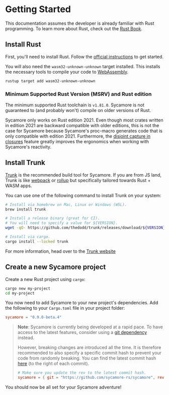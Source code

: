 # Getting Started

This documentation assumes the developer is already familiar with Rust programming. To learn more
about Rust, check out the [Rust Book](https://doc.rust-lang.org/stable/book/).

## Install Rust

First, you'll need to install Rust. Follow the
[official instructions](https://www.rust-lang.org/tools/install) to get started.

You will also need the `wasm32-unknown-unknown` target installed. This installs the necessary tools
to compile your code to [WebAssembly](https://webassembly.org).

```bash
rustup target add wasm32-unknown-unknown
```

### Minimum Supported Rust Version (MSRV) and Rust edition

The minimum supported Rust toolchain is `v1.81.0`. Sycamore is not guaranteed to (and probably
won't) compile on older versions of Rust.

Sycamore only works on Rust edition 2021. Even though most crates written in edition 2021 are
backward compatible with older editions, this is not the case for Sycamore because Sycamore's
proc-macro generates code that is only compatible with edition 2021. Furthermore, the
[disjoint capture in closures](https://blog.rust-lang.org/2021/10/21/Rust-1.56.0.html#disjoint-capture-in-closures)
feature greatly improves the ergonomics when working with Sycamore's reactivity.

## Install Trunk

[Trunk](https://trunkrs.dev) is the recommended build tool for Sycamore. If you are from JS land,
Trunk is like [webpack](https://webpack.js.org/) or [rollup](https://rollupjs.org/) but specifically
tailored towards Rust + WASM apps.

You can use one of the following command to install Trunk on your system:

```bash
# Install via homebrew on Mac, Linux or Windows (WSL).
brew install trunk

# Install a release binary (great for CI).
# You will need to specify a value for ${VERSION}.
wget -qO- https://github.com/thedodd/trunk/releases/download/${VERSION}/trunk-x86_64-unknown-linux-gnu.tar.gz | tar -xzf-

# Install via cargo.
cargo install --locked trunk
```

For more information, head over to the [Trunk website](https://trunkrs.dev)

## Create a new Sycamore project

Create a new Rust project using `cargo`:

```bash
cargo new my-project
cd my-project
```

You now need to add Sycamore to your new project's dependencies. Add the following to your
`Cargo.toml` file in your project folder:

```toml
sycamore = "0.9.0-beta.4"
```

> **Note**: Sycamore is currently being developed at a rapid pace. To have access to the latest
> features, consider using a
> [git dependency](https://doc.rust-lang.org/cargo/reference/specifying-dependencies.html#specifying-dependencies-from-git-repositories)
> instead.
>
> However, breaking changes are introduced all the time. It is therefore recommended to also specify
> a specific commit hash to prevent your code from randomly breaking. You can find the latest commit
> hash [here](https://github.com/sycamore-rs/sycamore/commits/main) (to the right of each commit).
>
> ```toml
> # Make sure you update the rev to the latest commit hash.
> sycamore = { git = "https://github.com/sycamore-rs/sycamore", rev = "fc640d313e66f9a6af422fae44f4f72fa86280cc" }
> ```

You should now be all set for your Sycamore adventure!
